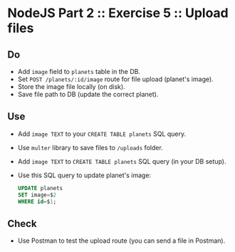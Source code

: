 # NodeJS Part 2 :: Exercise 5 :: Upload files

## Do

- Add `image` field to `planets` table in the DB.
- Set `POST /planets/:id/image` route for file upload (planet's image).
- Store the image file locally (on disk).
- Save file path to DB (update the correct planet).

## Use

- Add `image TEXT` to your `CREATE TABLE planets` SQL query.
- Use `multer` library to save files to `/uploads` folder.
- Add `image TEXT` to `CREATE TABLE planets` SQL query (in your DB setup).
- Use this SQL query to update planet's image:

  ```sql
  UPDATE planets
  SET image=$2
  WHERE id=$1;
  ```

## Check

- Use Postman to test the upload route (you can send a file in Postman).
